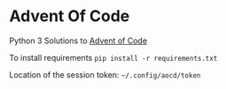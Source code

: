 # Advent Of Code
Python 3 Solutions to [Advent of Code](https://adventofcode.com/about)

To install requirements ```pip install -r requirements.txt```

Location of the session token: ```~/.config/aocd/token```
